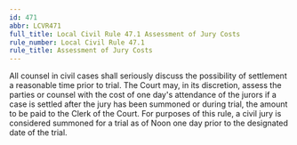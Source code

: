 ```yaml
---
id: 471
abbr: LCVR471
full_title: Local Civil Rule 47.1 Assessment of Jury Costs
rule_number: Local Civil Rule 47.1
rule_title: Assessment of Jury Costs
---
```


All counsel in civil cases shall seriously discuss the possibility of settlement a reasonable time
prior to trial. The Court may, in its discretion, assess the parties or counsel with the cost of one day's
attendance of the jurors if a case is settled after the jury has been summoned or during trial, the
amount to be paid to the Clerk of the Court. For purposes of this rule, a civil jury is considered
summoned for a trial as of Noon one day prior to the designated date of the trial.